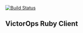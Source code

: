 [![Build Status](https://travis-ci.org/clok/victor-ops-client.svg?branch=master)](https://travis-ci.org/clok/victor-ops-client)

VictorOps Ruby Client
---
